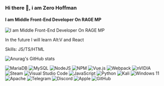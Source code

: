 ### Hi there 👋, i am Zero Hoffman
#### I am Middle Front-End Developer On RAGE MP
![I am Middle Front-End Developer On RAGE MP](https://media.discordapp.net/attachments/984018434058764288/1309478147426881576/5IUl.gif?ex=67be4fcf&is=67bcfe4f&hm=edabbda4fad38debf3728b2ee6f2af8c41ca78f0f205a7bf8dde62878d230640&)

In the future I will learn Alt:V and React

Skills: JS/TS/HTML


![Anurag's GitHub stats](https://github-readme-stats.vercel.app/api?username=ttiratik&show_icons=true&theme=transparent)

![MariaDB](https://img.shields.io/badge/MariaDB-003545?style=for-the-badge&logo=mariadb&logoColor=white) ![MySQL](https://img.shields.io/badge/mysql-4479A1.svg?style=for-the-badge&logo=mysql&logoColor=white) ![NodeJS](https://img.shields.io/badge/node.js-6DA55F?style=for-the-badge&logo=node.js&logoColor=white) ![NPM](https://img.shields.io/badge/NPM-%23CB3837.svg?style=for-the-badge&logo=npm&logoColor=white) ![Vue.js](https://img.shields.io/badge/vuejs-%2335495e.svg?style=for-the-badge&logo=vuedotjs&logoColor=%234FC08D) ![Webpack](https://img.shields.io/badge/webpack-%238DD6F9.svg?style=for-the-badge&logo=webpack&logoColor=black) ![nVIDIA](https://img.shields.io/badge/nVIDIA-%2376B900.svg?style=for-the-badge&logo=nVIDIA&logoColor=white) ![Steam](https://img.shields.io/badge/steam-%23000000.svg?style=for-the-badge&logo=steam&logoColor=white) ![Visual Studio Code](https://img.shields.io/badge/Visual%20Studio%20Code-0078d7.svg?style=for-the-badge&logo=visual-studio-code&logoColor=white) ![JavaScript](https://img.shields.io/badge/javascript-%23323330.svg?style=for-the-badge&logo=javascript&logoColor=%23F7DF1E) ![Python](https://img.shields.io/badge/python-3670A0?style=for-the-badge&logo=python&logoColor=ffdd54) ![Kali](https://img.shields.io/badge/Kali-268BEE?style=for-the-badge&logo=kalilinux&logoColor=white) ![Windows 11](https://img.shields.io/badge/Windows%2011-%230079d5.svg?style=for-the-badge&logo=Windows%2011&logoColor=white) ![Apache](https://img.shields.io/badge/apache-%23D42029.svg?style=for-the-badge&logo=apache&logoColor=white) ![Telegram](https://img.shields.io/badge/Telegram-2CA5E0?style=for-the-badge&logo=telegram&logoColor=white) ![Discord](https://img.shields.io/badge/Discord-%235865F2.svg?style=for-the-badge&logo=discord&logoColor=white) ![Apple](https://img.shields.io/badge/Apple-%23000000.svg?style=for-the-badge&logo=apple&logoColor=white) ![GitHub](https://img.shields.io/badge/github-%23121011.svg?style=for-the-badge&logo=github&logoColor=white) 



 

